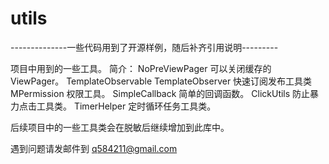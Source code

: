 # utils
--------------一些代码用到了开源样例，随后补齐引用说明---------

项目中用到的一些工具。
简介：
NoPreViewPager  可以关闭缓存的 ViewPager。
TemplateObservable TemplateObserver 快速订阅发布工具类
MPermission 权限工具。
SimpleCallback 简单的回调函数。
ClickUtils 防止暴力点击工具类。
TimerHelper 定时循环任务工具类。

后续项目中的一些工具类会在脱敏后继续增加到此库中。

遇到问题请发邮件到 q584211@gmail.com

